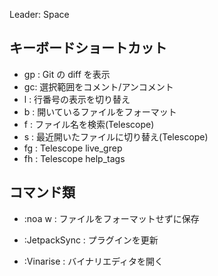 Leader: Space

## キーボードショートカット

-   gp : Git の diff を表示
-   gc: 選択範囲をコメント/アンコメント
-   <Leader>l : 行番号の表示を切り替え
-   <Leader>b : 開いているファイルをフォーマット
-   <Leader>f : ファイル名を検索(Telescope)
-   <Leader>s : 最近開いたファイルに切り替え(Telescope)
-   <Leader>fg : Telescope live_grep
-   <Leader>fh : Telescope help_tags

## コマンド類

-   :noa w : ファイルをフォーマットせずに保存
-   :JetpackSync : プラグインを更新

-   :Vinarise : バイナリエディタを開く
